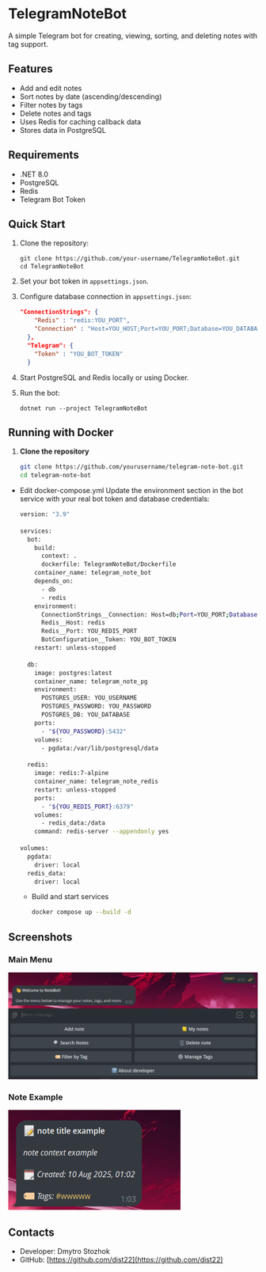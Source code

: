 # TelegramNoteBot

A simple Telegram bot for creating, viewing, sorting, and deleting notes with tag support.

## Features
- Add and edit notes
- Sort notes by date (ascending/descending)
- Filter notes by tags
- Delete notes and tags
- Uses Redis for caching callback data
- Stores data in PostgreSQL

## Requirements
- .NET 8.0
- PostgreSQL
- Redis
- Telegram Bot Token

## Quick Start

1. Clone the repository:
    ```
    git clone https://github.com/your-username/TelegramNoteBot.git
    cd TelegramNoteBot
    ```

2. Set your bot token in `appsettings.json`.

3. Configure database connection in `appsettings.json`:
    ```json
    "ConnectionStrings": {
        "Redis" : "redis:YOU_PORT",
        "Connection" : "Host=YOU_HOST;Port=YOU_PORT;Database=YOU_DATABASE;Username=YOU_USERNAME;Password=YOU_PASSWORD"
      },
      "Telegram": {
        "Token" : "YOU_BOT_TOKEN"
      }
    ```

4. Start PostgreSQL and Redis locally or using Docker.

5. Run the bot:
    ```
    dotnet run --project TelegramNoteBot
    ```

## Running with Docker

1. **Clone the repository**  
   ```bash
   git clone https://github.com/yourusername/telegram-note-bot.git
   cd telegram-note-bot
   ```

- Edit docker-compose.yml
    Update the environment section in the bot service with your real bot token and database credentials:
    ```bash
    version: "3.9"
    
    services:
      bot:
        build:
          context: .
          dockerfile: TelegramNoteBot/Dockerfile
        container_name: telegram_note_bot
        depends_on:
          - db
          - redis
        environment:
          ConnectionStrings__Connection: Host=db;Port=YOU_PORT;Database=YOU_DATABASE;Username=YOU_USERNAME;Password=YOU_PASSWORD
          Redis__Host: redis
          Redis__Port: YOU_REDIS_PORT
          BotConfiguration__Token: YOU_BOT_TOKEN
        restart: unless-stopped
    
      db:
        image: postgres:latest
        container_name: telegram_note_pg
        environment:
          POSTGRES_USER: YOU_USERNAME
          POSTGRES_PASSWORD: YOU_PASSWORD
          POSTGRES_DB: YOU_DATABASE
        ports:
          - "${YOU_PASSWORD}:5432"
        volumes:
          - pgdata:/var/lib/postgresql/data
    
      redis:
        image: redis:7-alpine
        container_name: telegram_note_redis
        restart: unless-stopped
        ports:
          - "${YOU_REDIS_PORT}:6379"
        volumes:
          - redis_data:/data
        command: redis-server --appendonly yes
    
    volumes:
      pgdata:
        driver: local
      redis_data:
        driver: local
    ```
  - Build and start services
    ```bash
    docker compose up --build -d
    ```
## Screenshots

### Main Menu
![Main Menu](assets/screenshots/startMessage.jpg)

### Note Example
![Note Example](assets/screenshots/NoteExample.jpg)


## Contacts
- Developer: Dmytro Stozhok  
- GitHub: [https://github.com/dist22](https://github.com/dist22)
